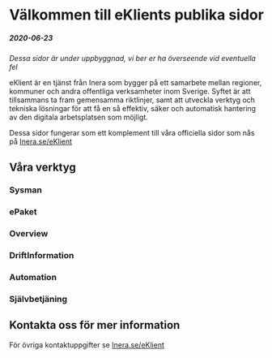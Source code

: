 # Välkommen till eKlients publika sidor
  

##### 2020-06-23
*Dessa sidor är under uppbyggnad, vi ber er ha överseende vid eventuella fel*

eKlient är en tjänst från Inera som bygger på ett samarbete mellan regioner, kommuner och andra offentliga verksamheter inom Sverige. Syftet är att tillsammans ta fram gemensamma riktlinjer, samt att utveckla verktyg och tekniska lösningar för att få en så effektiv, säker och automatisk hantering av den digitala arbetsplatsen som möjligt.

Dessa sidor fungerar som ett komplement till våra officiella sidor som nås på [Inera.se/eKlient](https://inera.se/eKlient)

## Våra verktyg

### Sysman

### ePaket

### Overview

### DriftInformation

### Automation

### Självbetjäning

## Kontakta oss för mer information
För övriga kontaktuppgifter se [Inera.se/eKlient](https://inera.se/eKlient)
